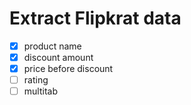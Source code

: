 # Extract Flipkrat data 
- [x] product name
- [x] discount amount
- [x] price before discount
- [ ] rating 
- [ ] multitab
